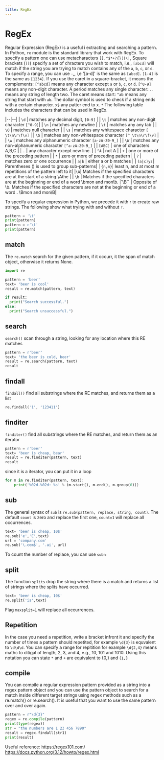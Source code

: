 ```yaml
---
title: RegEx
---
```

# RegEx
Regular Expression (RegEx) is a useful i extracting and searching a pattern. In Python, `re` module  is the standard library that work with RegEx. To specify a pattern one can use metacharacters `[].^$*+?{}()\|`, Square brackets (`[]`) specify  a set of chracters you wish to match, i.e., `[abcd]` will match if the string you are trying to match contains any of the `a`, `b`, `c`, or `d`. To specify a range, you can use `-`,, i,e '[a-d]' is the same as `[abcd]`. `[1-4]` is the same as `[1234]`. If you use the caret in a  square-bracket, it means the complements: `[^abcd]` means any character except `a` or `b`, `c`, or `d`.  `[^0-9]` means any non-digit character. A period matches any single character: `..` means any string of length two. The caret means start: `^ab` means any string that start with `ab`. The dollar symbol is used to check if a string ends with a certain character. `x$` any patter end to x. `*` 
The following table includes the characters that can be used in  RegEx. 

|--|--|
| `\d` | matches any decimal digit, `[0-9]` |
| `\t` | matches any non-digit character `[^0-9]`| 
| `\n` | matches any newline | 
| `\t` | matches any any tab | 
| `\0` | matches null character | 
| `\s` | matches any whitespace character `[ \t\n\r\f\v]` | 
| `\S` | matches any non-whitespace character `[^ \t\n\r\f\v]` |
| `\w` | matches any alphanumeric character `[a-zA-Z0-9_]` |
| `\W` | matches any non-alphanumeric character `[^a-zA-Z0-9_]` |
| `[ABC]` | one of characters A,B,C |
| `.` | any character except new line. |
| `^A` | not A |
| `+` | one or more of the preceding pattern |
| `*` | zero or more of preceding pattern |
| `?` | matches zero or one occurrence  |
| `a|b` | either a or b matches |
| `(a|c)yz`| Parentheses () is used to group sub-patterns|
| `{n,m}`| least n, and at most m repetitions of the pattern left to it|
|`\A`| Matches if the specified characters are at the start of a string \Athe |
| `\b` |  Matches if the specified characters are at the beginning or end of a word \bmon and mon\b.
|`\B`` | Opposite of \b. Matches if the specified characters are not at the beginning or end of a word . \Bmon and mon\B|

To specify a regular expression in Python, we precede it with r to create raw strings. The following show what trying with and without `r`. 

``` python
pattern = '\t'
print(pattern)
pattern = r'\t'
print(pattern)
```

## match
The `re.match` search for the given pattern, if it occurr, it the span of match object, otherwise it returns None.

``` python
import re

pattern = 'beer'
text= 'beer is cool'
result = re.match(pattern, text)

if result:
  print("Search successful.")
else:
  print("Search unsuccessful.")	
```



## search
`search()` scan through a string, looking for any location where this RE matches

``` python
pattern = r'beer'
text= 'the beer is cold, beer'
result = re.search(pattern, text)
result
```

## findall
`findall()` find all substrings where the RE matches, and returns them as a list


``` python
re.findall('1', '123411')
```

## finditer
`finditer()` find all substrings where the RE matches, and return them as an iterator

``` python
pattern = r'beer'
text= 'beer is cheap, bear'
result = re.finditer(pattern, text)
result
```

since it is a iterator, you can put it in a loop 

``` python 
for m in re.finditer(pattern, text):
    print('%02d-%02d: %s' % (m.start(), m.end(), m.group(0)))
```

## sub
The general syntax of `sub` is `re.sub(pattern, replace, string, count)`. The default `count` is zero and replace the first one, `count=1` will replace all occurrences.

``` python
text= 'beer is cheap, 10$'
re.sub('e','E',text)
url = 'company.com'
re.sub('\.com$', '.ai', url)
```
To count the number of replace, you can use `subn`

## split
The function `splits` drop the string where there is a match and returns a list of strings where the splits have occurred.

``` python
text= 'beer is cheap, 10$'
re.split('is',text)
```

Flag  `maxsplit=1` will replace all occurrences.

## Repetition
In the case you need a repetition, write a bracket infront it and specify the number of times a pattern should repetited, for example `\d{3}` is equvalent to `\d\d\d`. You can specify a range for repitition for example `\d{2,4}` means mathc to ditigal of length, 2, 3, and 4, e.g., 10, 101 and 1010. Using this notation you can state `*` and `+` are  equivalent to {0,} and `{1,}`

## compile
You can compile a regular expression pattern provided as a string into a regex pattern object and you can use the pattern object to search for a match inside different target strings using regex methods such as a re.match() or re.search(). It is useful that you want to use the same pattern over and over again. 


``` python
pattern = r"\d{3}"
regex = re.compile(pattern)
print(type(regex))
str = "the numbers are 1 23 456 7890"
result = regex.findall(str1)
print(result)
```


Useful reference: 
https://regex101.com/
https://docs.python.org/3.12/howto/regex.html